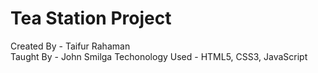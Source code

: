 # Tea Station Project

  Created By - Taifur Rahaman <br>
  Taught By - John Smilga
  Techonology Used - HTML5, CSS3, JavaScript
